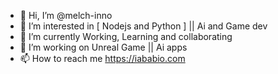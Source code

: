 - 👋 Hi, I’m @melch-inno
- 👀 I’m interested in [ Nodejs and Python ] || Ai and Game dev
- 🌱 I’m currently Working, Learning and collaborating
- 💞️ I’m working on Unreal Game || Ai apps
- 📫 How to reach me https://iababio.com

<!---
melch-inno/melch-inno is a ✨ special ✨ repository because its `README.md` (this file) appears on your GitHub profile.
You can click the Preview link to take a look at your changes.
--->
